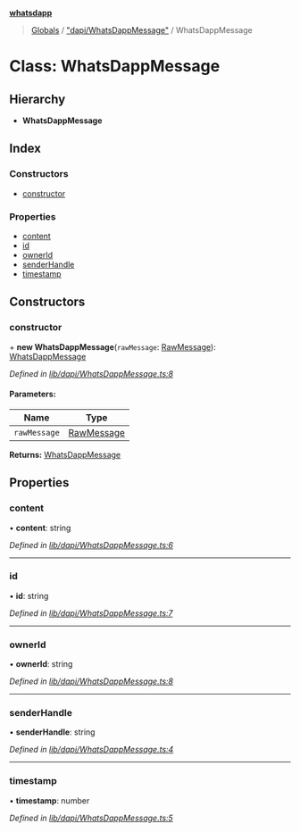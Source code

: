 **[whatsdapp](../README.md)**

> [Globals](../globals.md) / ["dapi/WhatsDappMessage"](../modules/_dapi_whatsdappmessage_.md) / WhatsDappMessage

# Class: WhatsDappMessage

## Hierarchy

* **WhatsDappMessage**

## Index

### Constructors

* [constructor](_dapi_whatsdappmessage_.whatsdappmessage.md#constructor)

### Properties

* [content](_dapi_whatsdappmessage_.whatsdappmessage.md#content)
* [id](_dapi_whatsdappmessage_.whatsdappmessage.md#id)
* [ownerId](_dapi_whatsdappmessage_.whatsdappmessage.md#ownerid)
* [senderHandle](_dapi_whatsdappmessage_.whatsdappmessage.md#senderhandle)
* [timestamp](_dapi_whatsdappmessage_.whatsdappmessage.md#timestamp)

## Constructors

### constructor

\+ **new WhatsDappMessage**(`rawMessage`: [RawMessage](../modules/_whatsdapp_.md#rawmessage)): [WhatsDappMessage](_dapi_whatsdappmessage_.whatsdappmessage.md)

*Defined in [lib/dapi/WhatsDappMessage.ts:8](https://github.com/realKidDouglas/whatsdapp-lib/blob/b70ff17/lib/dapi/WhatsDappMessage.ts#L8)*

#### Parameters:

Name | Type |
------ | ------ |
`rawMessage` | [RawMessage](../modules/_whatsdapp_.md#rawmessage) |

**Returns:** [WhatsDappMessage](_dapi_whatsdappmessage_.whatsdappmessage.md)

## Properties

### content

•  **content**: string

*Defined in [lib/dapi/WhatsDappMessage.ts:6](https://github.com/realKidDouglas/whatsdapp-lib/blob/b70ff17/lib/dapi/WhatsDappMessage.ts#L6)*

___

### id

•  **id**: string

*Defined in [lib/dapi/WhatsDappMessage.ts:7](https://github.com/realKidDouglas/whatsdapp-lib/blob/b70ff17/lib/dapi/WhatsDappMessage.ts#L7)*

___

### ownerId

•  **ownerId**: string

*Defined in [lib/dapi/WhatsDappMessage.ts:8](https://github.com/realKidDouglas/whatsdapp-lib/blob/b70ff17/lib/dapi/WhatsDappMessage.ts#L8)*

___

### senderHandle

•  **senderHandle**: string

*Defined in [lib/dapi/WhatsDappMessage.ts:4](https://github.com/realKidDouglas/whatsdapp-lib/blob/b70ff17/lib/dapi/WhatsDappMessage.ts#L4)*

___

### timestamp

•  **timestamp**: number

*Defined in [lib/dapi/WhatsDappMessage.ts:5](https://github.com/realKidDouglas/whatsdapp-lib/blob/b70ff17/lib/dapi/WhatsDappMessage.ts#L5)*
